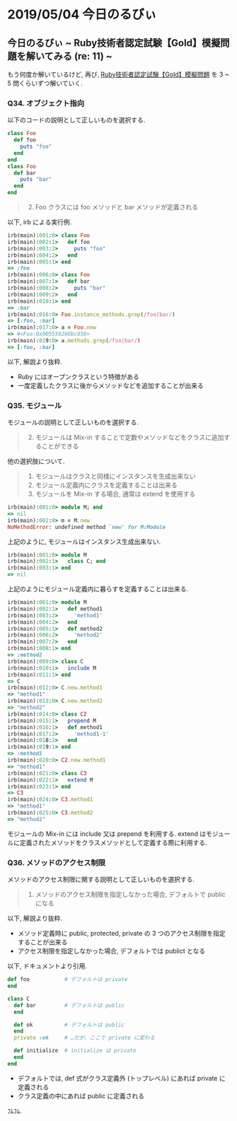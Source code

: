 # 2019/05/04 今日のるびぃ

## 今日のるびぃ ~ Ruby技術者認定試験【Gold】模擬問題を解いてみる (re: 11) ~

もう何度か解いているけど, 再び, [Ruby技術者認定試験【Gold】模擬問題](https://www.school.ctc-g.co.jp/ruby/training_ruby_gold_01_10.html) を 3 ~ 5 問くらいずつ解いていく.

### Q34. オブジェクト指向

以下のコードの説明として正しいものを選択する.

```ruby
class Foo
  def foo
    puts "foo"
  end
end
class Foo
  def bar
    puts "bar"
  end
end
```

> 2. Foo クラスには foo メソッドと bar メソッドが定義される

以下, irb による実行例.

```ruby
irb(main):001:0> class Foo
irb(main):002:1>   def foo
irb(main):003:2>     puts "foo"
irb(main):004:2>   end
irb(main):005:1> end
=> :foo
irb(main):006:0> class Foo
irb(main):007:1>   def bar
irb(main):008:2>     puts "bar"
irb(main):009:2>   end
irb(main):010:1> end
=> :bar
irb(main):016:0> Foo.instance_methods.grep(/foo|bar/)
=> [:foo, :bar]
irb(main):017:0> a = Foo.new
=> #<Foo:0x005559260bc050>
irb(main):019:0> a.methods.grep(/foo|bar/)
=> [:foo, :bar]
```

以下, 解説より抜粋.

* Ruby にはオープンクラスという特徴がある
* 一度定義したクラスに後からメソッドなどを追加することが出来る

### Q35. モジュール

モジュールの説明として正しいものを選択する.

> 2. モジュールは Mix-in することで定数やメソッドなどをクラスに追加することができる

他の選択肢について.

> 1. モジュールはクラスと同様にインスタンスを生成出来ない
> 3. モジュール定義内にクラスを定義することは出来る
> 4. モジュールを Mix-in する場合, 通常は extend を使用する

```ruby
irb(main):001:0> module M; end
=> nil
irb(main):002:0> m = M.new
NoMethodError: undefined method `new' for M:Module
```

上記のように, モジュールはインスタンス生成出来ない.

```ruby
irb(main):001:0> module M
irb(main):002:1>   class C; end
irb(main):003:1> end
=> nil
```

上記のようにモジュール定義内に暮らすを定義することは出来る.

```ruby
irb(main):001:0> module M
irb(main):002:1>   def method1
irb(main):003:2>     'method1'
irb(main):004:2>   end
irb(main):005:1>   def method2
irb(main):006:2>     'method2'
irb(main):007:2>   end
irb(main):008:1> end
=> :method2
irb(main):009:0> class C
irb(main):010:1>   include M
irb(main):011:1> end
=> C
irb(main):012:0> C.new.method1
=> "method1"
irb(main):013:0> C.new.method2
=> "method2"
irb(main):014:0> class C2
irb(main):015:1>   prepend M
irb(main):016:1>   def method1
irb(main):017:2>     'method1-1'
irb(main):018:2>   end
irb(main):019:1> end
=> :method1
irb(main):020:0> C2.new.method1
=> "method1"
irb(main):021:0> class C3
irb(main):022:1>   extend M
irb(main):023:1> end
=> C3
irb(main):024:0> C3.method1
=> "method1"
irb(main):025:0> C3.method2
=> "method2"
```

モジュールの Mix-in には include 又は prepend を利用する. extend はモジュールに定義されたメソッドをクラスメソッドとして定義する際に利用する.

### Q36. メソッドのアクセス制限

メソッドのアクセス制限に関する説明として正しいものを選択する.

> 1. メソッドのアクセス制限を指定しなかった場合, デフォルトで public になる

以下, 解説より抜粋.

* メソッド定義時に public, protected, private の 3 つのアクセス制限を指定することが出来る
* アクセス制限を指定しなかった場合, デフォルトでは publict となる

以下, ドキュメントより引用.

```ruby
def foo           # デフォルトは private
end

class C
  def bar         # デフォルトは public
  end

  def ok          # デフォルトは public
  end
  private :ok     # …だが、ここで private に変わる

  def initialize  # initialize は private
  end
end
```

* デフォルトでは, def 式がクラス定義外 (トップレベル) にあれば private に定義される
* クラス定義の中にあれば public に定義される

ﾌﾑﾌﾑ.
